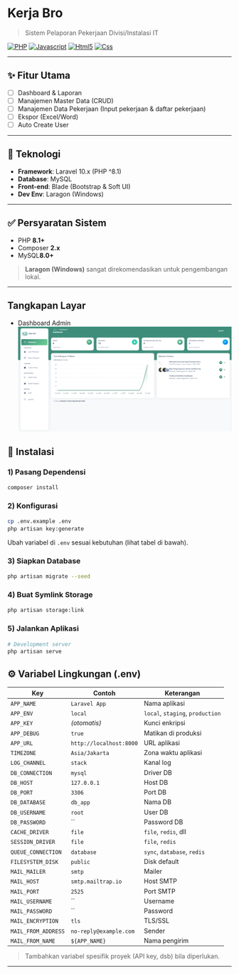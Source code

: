 # **Kerja Bro**
> Sistem Pelaporan Pekerjaan Divisi/Instalasi IT

[![PHP](https://img.shields.io/badge/PHP-777BB4?style=for-the-badge&logo=php&logoColor=white)](https://www.php.net/manual/en/index.php)
[![Javascript](https://img.shields.io/badge/JavaScript-323330?style=for-the-badge&logo=javascript&logoColor=F7DF1E)](https://developer.mozilla.org/en-US/docs/Learn/Getting_started_with_the_web/JavaScript_basics?retiredLocale=id)
[![Html5](https://img.shields.io/badge/HTML5-E34F26?style=for-the-badge&logo=html5&logoColor=white)](https://developer.mozilla.org/en-US/docs/Web/HTML)
[![Css](https://img.shields.io/badge/CSS3-1572B6?style=for-the-badge&logo=css3&logoColor=white)](https://developer.mozilla.org/en-US/docs/Web/CSS)

---

## ✨ Fitur Utama
- [ ] Dashboard & Laporan
- [ ] Manajemen Master Data (CRUD)
- [ ] Manajemen Data Pekerjaan (Input pekerjaan & daftar pekerjaan)
- [ ] Ekspor (Excel/Word)
- [ ] Auto Create User

---

## 🧰 Teknologi
- **Framework**: Laravel 10.x (PHP ^8.1)
- **Database**: MySQL
- **Front-end**: Blade (Bootstrap & Soft UI)
- **Dev Env**: Laragon (Windows)

---

## ✅ Persyaratan Sistem
- PHP **8.1+**
- Composer **2.x**
- MySQL**8.0+**

> **Laragon (Windows)** sangat direkomendasikan untuk pengembangan lokal.

---

## Tangkapan Layar
- Dashboard Admin
![Dashboard](public/img/dashboard.png)



## 🚀 Instalasi


### 1) Pasang Dependensi
```bash
composer install
```

### 2) Konfigurasi
```bash
cp .env.example .env
php artisan key:generate
```
Ubah variabel di `.env` sesuai kebutuhan (lihat tabel di bawah).

### 3) Siapkan Database
```bash
php artisan migrate --seed
```

### 4) Buat Symlink Storage
```bash
php artisan storage:link
```

### 5) Jalankan Aplikasi
```bash
# Development server
php artisan serve

```


## ⚙️ Variabel Lingkungan (.env)

| Key | Contoh | Keterangan |
|---|---|---|
| `APP_NAME` | `Laravel App` | Nama aplikasi |
| `APP_ENV` | `local` | `local`, `staging`, `production` |
| `APP_KEY` | _(otomatis)_ | Kunci enkripsi |
| `APP_DEBUG` | `true` | Matikan di produksi |
| `APP_URL` | `http://localhost:8000` | URL aplikasi |
| `TIMEZONE` | `Asia/Jakarta` | Zona waktu aplikasi |
| `LOG_CHANNEL` | `stack` | Kanal log |
| `DB_CONNECTION` | `mysql` | Driver DB |
| `DB_HOST` | `127.0.0.1` | Host DB |
| `DB_PORT` | `3306` | Port DB |
| `DB_DATABASE` | `db_app` | Nama DB |
| `DB_USERNAME` | `root` | User DB |
| `DB_PASSWORD` | `` | Password DB |
| `CACHE_DRIVER` | `file` | `file`, `redis`, dll |
| `SESSION_DRIVER` | `file` | `file`, `redis` |
| `QUEUE_CONNECTION` | `database` | `sync`, `database`, `redis` |
| `FILESYSTEM_DISK` | `public` | Disk default |
| `MAIL_MAILER` | `smtp` | Mailer |
| `MAIL_HOST` | `smtp.mailtrap.io` | Host SMTP |
| `MAIL_PORT` | `2525` | Port SMTP |
| `MAIL_USERNAME` | `` | Username |
| `MAIL_PASSWORD` | `` | Password |
| `MAIL_ENCRYPTION` | `tls` | TLS/SSL |
| `MAIL_FROM_ADDRESS` | `no-reply@example.com` | Sender |
| `MAIL_FROM_NAME` | `${APP_NAME}` | Nama pengirim |

> Tambahkan variabel spesifik proyek (API key, dsb) bila diperlukan.

---

